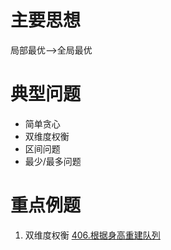 # 主要思想
局部最优-->全局最优

# 典型问题
+ 简单贪心
+ 双维度权衡
+ 区间问题
+ 最少/最多问题
  
# 重点例题
 1. 双维度权衡
    [406.根据身高重建队列](贪心算法/406.根据身高重建队列.md "双维度权衡问题")
